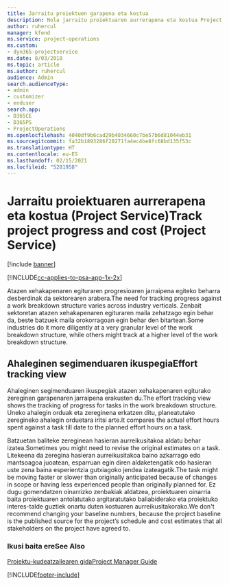 ```yaml
---
title: Jarraitu proiektuen garapena eta kostua
description: Nola jarraitu proiektuaren aurrerapena eta kostua Project Service-n
author: ruhercul
manager: kfend
ms.service: project-operations
ms.custom:
- dyn365-projectservice
ms.date: 8/03/2018
ms.topic: article
ms.author: ruhercul
audience: Admin
search.audienceType:
- admin
- customizer
- enduser
search.app:
- D365CE
- D365PS
- ProjectOperations
ms.openlocfilehash: 4040df9b6cad29b4034660c7be57b6d81044eb31
ms.sourcegitcommit: fa32b1893286f20271fa4ec4be8fc68bd135f53c
ms.translationtype: HT
ms.contentlocale: eu-ES
ms.lasthandoff: 02/15/2021
ms.locfileid: "5281958"
---
```

# <a name="track-project-progress-and-cost-project-service"></a><span data-ttu-id="f0d27-103">Jarraitu proiektuaren aurrerapena eta kostua (Project Service)</span><span class="sxs-lookup"><span data-stu-id="f0d27-103">Track project progress and cost (Project Service)</span></span>

[!include [banner](../includes/psa-now-project-operations.md)]

[!INCLUDE[cc-applies-to-psa-app-1x-2x](../includes/cc-applies-to-psa-app-1x-2x.md)]

<span data-ttu-id="f0d27-104">Atazen xehakapenaren egituraren progresioaren jarraipena egiteko beharra desberdinak da sektorearen arabera.</span><span class="sxs-lookup"><span data-stu-id="f0d27-104">The need for tracking progress against a work breakdown structure varies across industry verticals.</span></span> <span data-ttu-id="f0d27-105">Zenbait sektoretan atazen xehakapenaren egituraren maila zehatzago egin behar da, beste batzuek maila orokorragoan egin behar den bitartean.</span><span class="sxs-lookup"><span data-stu-id="f0d27-105">Some industries do it more diligently at a very granular level of the work breakdown structure, while others might track at a higher level of the work breakdown structure.</span></span>  
  
## <a name="effort-tracking-view"></a><span data-ttu-id="f0d27-106">Ahaleginen segimenduaren ikuspegia</span><span class="sxs-lookup"><span data-stu-id="f0d27-106">Effort tracking view</span></span>  
<span data-ttu-id="f0d27-107">Ahaleginen segimenduaren ikuspegiak atazen xehakapenaren egiturako zereginen garapenaren jarraipena erakusten du.</span><span class="sxs-lookup"><span data-stu-id="f0d27-107">The effort tracking view shows the tracking of progress for tasks in the work breakdown structure.</span></span> <span data-ttu-id="f0d27-108">Uneko ahalegin orduak eta zereginena erkatzen ditu, planeatutako zeregineko ahalegin orduetara iritsi arte.</span><span class="sxs-lookup"><span data-stu-id="f0d27-108">It compares the actual effort hours spent against a task till date to the planned effort hours on a task.</span></span>  
  
<span data-ttu-id="f0d27-109">Batzuetan baliteke zereginean hasieran aurreikusitakoa aldatu behar izatea.</span><span class="sxs-lookup"><span data-stu-id="f0d27-109">Sometimes you might need to revise the original estimates on a task.</span></span> <span data-ttu-id="f0d27-110">Litekeena da zeregina hasieran aurreikusitakoa baino azkarrago edo mantsoagoa juoatean, esparruan egin diren aldaketengatik edo hasieran uste zena baina esperientzia gutxiagoko jendea izateagatik.</span><span class="sxs-lookup"><span data-stu-id="f0d27-110">The task might be moving faster or slower than originally anticipated because of changes in scope or having less experienced people than originally planned for.</span></span> <span data-ttu-id="f0d27-111">Ez dugu gomendatzen oinarrizko zenbakiak aldatzea, proiektuaren oinarria baita proiektuaren antolatutako argitaratutako baliabiderako eta proiektuko interes-talde guztiek onartu duten kostuaren aurreikusitakorako.</span><span class="sxs-lookup"><span data-stu-id="f0d27-111">We don't recommend changing your baseline numbers, because the project baseline is the published source for the project’s schedule and cost estimates that all stakeholders on the project have agreed to.</span></span>  
  
### <a name="see-also"></a><span data-ttu-id="f0d27-112">Ikusi baita ere</span><span class="sxs-lookup"><span data-stu-id="f0d27-112">See Also</span></span>  
 [<span data-ttu-id="f0d27-113">Proiektu-kudeatzailearen gida</span><span class="sxs-lookup"><span data-stu-id="f0d27-113">Project Manager Guide</span></span>](../psa/project-manager-guide.md)


[!INCLUDE[footer-include](../includes/footer-banner.md)]